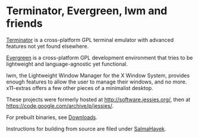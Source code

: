 # Terminator, Evergreen, lwm and friends
 
[Terminator](https://github.com/software-jessies-org/jessies/wiki/Terminator) is a cross-platform GPL terminal emulator with advanced features not yet found elsewhere.

[Evergreen](https://github.com/software-jessies-org/jessies/wiki/Evergreen) is a cross-platform GPL development environment that tries to be lightweight and language-agnostic yet functional.

lwm, the Lightweight Window Manager for the X Window System, provides enough features to allow the user to manage their windows, and no more. x11-extras offers a few other pieces of a minimalist desktop.

These projects were formerly hosted at http://software.jessies.org/, then at https://code.google.com/archive/p/jessies/.

For prebuilt binaries, see [Downloads](https://github.com/software-jessies-org/jessies/wiki/Downloads).

Instructions for building from source are filed under [SalmaHayek](https://github.com/software-jessies-org/jessies/wiki/SalmaHayek#user-content-downloads--building-from-source).
